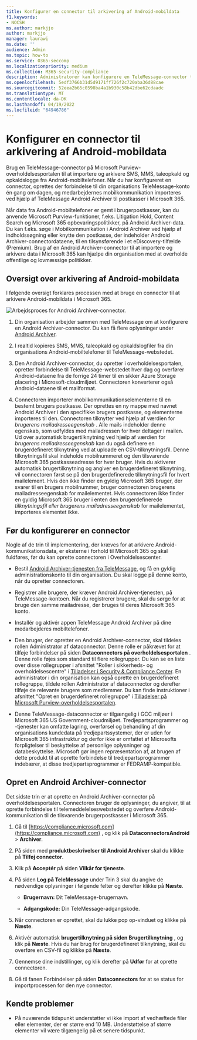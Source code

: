 ```yaml
---
title: Konfigurer en connector til arkivering af Android-mobildata
f1.keywords:
- NOCSH
ms.author: markjjo
author: markjjo
manager: laurawi
ms.date: ''
audience: Admin
ms.topic: how-to
ms.service: O365-seccomp
ms.localizationpriority: medium
ms.collection: M365-security-compliance
description: Administratorer kan konfigurere en TeleMessage-connector til at importere og arkivere sms-, MMS- og taleopkald fra Android-mobiltelefoner. Det giver dig mulighed for at arkivere data fra tredjepartsdatakilder i Microsoft 365 så du kan bruge funktioner til overholdelse af angivne standarder, f.eks. juridisk bevarelse, indholdssøgning og opbevaringspolitikker til at administrere din organisations tredjepartsdata.
ms.openlocfilehash: 5edf3766b31d5d9171ff726f2c720aba36d88cae
ms.sourcegitcommit: 52eea2b65c0598ba4a1b930c58b42dbe62cdaadc
ms.translationtype: MT
ms.contentlocale: da-DK
ms.lasthandoff: 04/19/2022
ms.locfileid: "64946786"
---
```

# <a name="set-up-a-connector-to-archive-android-mobile-data"></a>Konfigurer en connector til arkivering af Android-mobildata

Brug en TeleMessage-connector på Microsoft Purview-overholdelsesportalen til at importere og arkivere SMS, MMS, taleopkald og opkaldslogge fra Android-mobiltelefoner. Når du har konfigureret en connector, oprettes der forbindelse til din organisations TeleMessage-konto én gang om dagen, og medarbejdernes mobilkommunikation importeres ved hjælp af TeleMessage Android Archiver til postkasser i Microsoft 365.

Når data fra Android-mobiltelefoner er gemt i brugerpostkasser, kan du anvende Microsoft Purview-funktioner, f.eks. Litigation Hold, Content Search og Microsoft 365 opbevaringspolitikker, på Android Archiver-data. Du kan f.eks. søge i Mobilkommunikation i Android Archiver ved hjælp af indholdssøgning eller knytte den postkasse, der indeholder Android Archiver-connectordataene, til en tilsynsførende i et eDiscovery-tilfælde (Premium). Brug af en Android Archiver-connector til at importere og arkivere data i Microsoft 365 kan hjælpe din organisation med at overholde offentlige og lovmæssige politikker.

## <a name="overview-of-archiving-android-mobile-data"></a>Oversigt over arkivering af Android-mobildata

I følgende oversigt forklares processen med at bruge en connector til at arkivere Android-mobildata i Microsoft 365.

![Arbejdsproces for Android Archiver-connector.](../media/AndroidArchiverConnectorWorkflow.png)

1. Din organisation arbejder sammen med TeleMessage om at konfigurere en Android Archiver-connector. Du kan få flere oplysninger under [Android Archiver](https://www.telemessage.com/office365-activation-for-android-archiver/).

2. I realtid kopieres SMS, MMS, taleopkald og opkaldslogfiler fra din organisations Android-mobiltelefoner til TeleMessage-webstedet.

3. Den Android Archiver-connector, du opretter i overholdelsesportalen, opretter forbindelse til TeleMessage-webstedet hver dag og overfører Android-dataene fra de forrige 24 timer til en sikker Azure Storage placering i Microsoft-cloudmiljøet. Connectoren konverterer også Android-dataene til et mailformat.

4. Connectoren importerer mobilkommunikationselementerne til en bestemt brugers postkasse. Der oprettes en ny mappe med navnet Android Archiver i den specifikke brugers postkasse, og elementerne importeres til den. Connectoren tilknytter ved hjælp af værdien for *brugerens mailadresseegenskab* . Alle mails indeholder denne egenskab, som udfyldes med mailadressen for hver deltager i mailen. Ud over automatisk brugertilknytning ved hjælp af værdien for *brugerens mailadresseegenskab* kan du også definere en brugerdefineret tilknytning ved at uploade en CSV-tilknytningsfil. Denne tilknytningsfil skal indeholde mobilnummeret og den tilsvarende Microsoft 365 postkasseadresse for hver bruger. Hvis du aktiverer automatisk brugertilknytning og angiver en brugerdefineret tilknytning, vil connectoren først se på den brugerdefinerede tilknytningsfil for hvert mailelement. Hvis den ikke finder en gyldig Microsoft 365 bruger, der svarer til en brugers mobilnummer, bruger connectoren brugerens mailadresseegenskab for mailelementet. Hvis connectoren ikke finder en gyldig Microsoft 365 bruger i enten den brugerdefinerede *tilknytningsfil eller brugerens mailadresseegenskab* for mailelementet, importeres elementet ikke.

## <a name="before-you-set-up-a-connector"></a>Før du konfigurerer en connector

Nogle af de trin til implementering, der kræves for at arkivere Android-kommunikationsdata, er eksterne i forhold til Microsoft 365 og skal fuldføres, før du kan oprette connectoren i Overholdelsescenter.

- Bestil [Android Archiver-tjenesten fra TeleMessage,](https://www.telemessage.com/mobile-archiver/order-mobile-archiver-for-o365) og få en gyldig administrationskonto til din organisation. Du skal logge på denne konto, når du opretter connectoren.

- Registrer alle brugere, der kræver Android Archiver-tjenesten, på TeleMessage-kontoen. Når du registrerer brugere, skal du sørge for at bruge den samme mailadresse, der bruges til deres Microsoft 365 konto.

- Installér og aktivér appen TeleMessage Android Archiver på dine medarbejderes mobiltelefoner.

- Den bruger, der opretter en Android Archiver-connector, skal tildeles rollen Administrator af dataconnector. Denne rolle er påkrævet for at tilføje forbindelser på siden **Dataconnectors på overholdelsesportalen** . Denne rolle føjes som standard til flere rollegrupper. Du kan se en liste over disse rollegrupper i afsnittet "Roller i sikkerheds- og overholdelsescentre" i [Tilladelser i Security & Compliance Center](../security/office-365-security/permissions-in-the-security-and-compliance-center.md#roles-in-the-security--compliance-center). En administrator i din organisation kan også oprette en brugerdefineret rollegruppe, tildele rollen Administrator af dataconnector og derefter tilføje de relevante brugere som medlemmer. Du kan finde instruktioner i afsnittet "Opret en brugerdefineret rollegruppe" i [Tilladelser på Microsoft Purview-overholdelsesportalen](microsoft-365-compliance-center-permissions.md#create-a-custom-role-group).

- Denne TeleMessage-dataconnector er tilgængelig i GCC miljøer i Microsoft 365 US Government-cloudmiljøet. Tredjepartsprogrammer og -tjenester kan omfatte lagring, overførsel og behandling af din organisations kundedata på tredjepartssystemer, der er uden for Microsoft 365 infrastruktur og derfor ikke er omfattet af Microsofts forpligtelser til beskyttelse af personlige oplysninger og databeskyttelse. Microsoft gør ingen repræsentation af, at brugen af dette produkt til at oprette forbindelse til tredjepartsprogrammer indebærer, at disse tredjepartsprogrammer er FEDRAMP-kompatible.

## <a name="create-an-android-archiver-connector"></a>Opret en Android Archiver-connector

Det sidste trin er at oprette en Android Archiver-connector på overholdelsesportalen. Connectoren bruger de oplysninger, du angiver, til at oprette forbindelse til telemeddelelseswebstedet og overføre Android-kommunikation til de tilsvarende brugerpostkasser i Microsoft 365.

1. Gå til [https://compliance.microsoft.com](https://compliance.microsoft.com) , og klik på **DataconnectorsAndroid** >  **Archiver**.

2. På siden med **produktbeskrivelser til Android Archiver** skal du klikke på **Tilføj connector**.

3. Klik på **Acceptér** på siden **Vilkår for tjeneste**.

4. På siden **Log på TeleMessage** under Trin 3 skal du angive de nødvendige oplysninger i følgende felter og derefter klikke på **Næste**.

   - **Brugernavn:** Dit TeleMessage-brugernavn.

   - **Adgangskode:** Din TeleMessage-adgangskode.

5. Når connectoren er oprettet, skal du lukke pop op-vinduet og klikke på **Næste**.

6. Aktivér automatisk **brugertilknytning på siden Brugertilknytning** , og klik på **Næste**. Hvis du har brug for brugerdefineret tilknytning, skal du overføre en CSV-fil og klikke på **Næste**.

7. Gennemse dine indstillinger, og klik derefter på **Udfør** for at oprette connectoren.

8. Gå til fanen Forbindelser på siden **Dataconnectors** for at se status for importprocessen for den nye connector.

## <a name="known-issues"></a>Kendte problemer

- På nuværende tidspunkt understøtter vi ikke import af vedhæftede filer eller elementer, der er større end 10 MB. Understøttelse af større elementer vil være tilgængelig på et senere tidspunkt.
